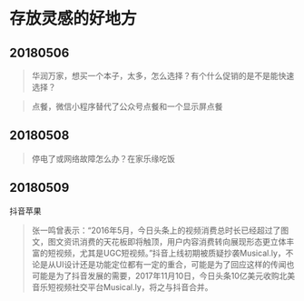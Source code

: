 # 存放灵感的好地方

## 20180506
> 华润万家，想买一个本子，太多，怎么选择？有个什么促销的是不是能快速选择？

> 点餐，微信小程序替代了公众号点餐和一个显示屏点餐

## 20180508
> 停电了或网络故障怎么办？在家乐缘吃饭
## 20180509
抖音苹果
> 张一鸣曾表示：“2016年5月，今日头条上的视频消费总时长已经超过了图文，图文资讯消费的天花板即将触顶，用户内容消费转向展现形态更立体丰富的短视频，尤其是UGC短视频。”抖音上线初期被质疑抄袭Musical.ly，不论是从UI设计还是功能定位都有一定的重合，可能是为了回应这样的传闻也可能是为了抖音发展的需要，2017年11月10日，今日头条10亿美元收购北美音乐短视频社交平台Musical.ly，将之与抖音合并。
